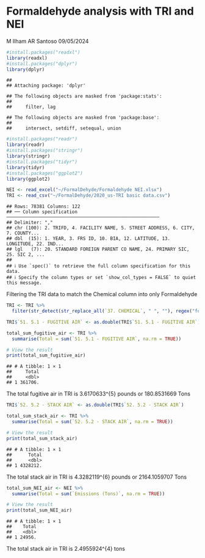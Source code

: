 Formaldehyde analysis with TRI and NEI
================
M Ilham AR Santoso
09/05/2024

``` r
#install.packages("readxl")
library(readxl)
#install.packages("dplyr")
library(dplyr)
```

    ## 
    ## Attaching package: 'dplyr'

    ## The following objects are masked from 'package:stats':
    ## 
    ##     filter, lag

    ## The following objects are masked from 'package:base':
    ## 
    ##     intersect, setdiff, setequal, union

``` r
#install.packages("readr")
library(readr)
#install.packages("stringr")
library(stringr)
#install.packages("tidyr")
library(tidyr)
#install.packages("ggplot2")
library(ggplot2)
```

``` r
NEI <- read_excel("~/FormalDehyde/Formaldehyde NEI.xlsx")
TRI <- read_csv("~/FormalDehyde/2020_us-TRI basic data.csv")
```

    ## Rows: 78381 Columns: 122
    ## ── Column specification ────────────────────────────────────────────────────────
    ## Delimiter: ","
    ## chr (100): 2. TRIFD, 4. FACILITY NAME, 5. STREET ADDRESS, 6. CITY, 7. COUNTY...
    ## dbl  (15): 1. YEAR, 3. FRS ID, 10. BIA, 12. LATITUDE, 13. LONGITUDE, 22. IND...
    ## lgl   (7): 20. STANDARD FOREIGN PARENT CO NAME, 24. PRIMARY SIC, 25. SIC 2, ...
    ## 
    ## ℹ Use `spec()` to retrieve the full column specification for this data.
    ## ℹ Specify the column types or set `show_col_types = FALSE` to quiet this message.

Filtering the TRI data to match the Chemical column into only
Formaldehyde

``` r
TRI <- TRI %>%
  filter(str_detect(str_replace_all(`37. CHEMICAL`, " ", ""), regex("formaldehyde", ignore_case = TRUE)))
```

``` r
TRI$`51. 5.1 - FUGITIVE AIR` <- as.double(TRI$`51. 5.1 - FUGITIVE AIR`)

total_sum_fugitive_air <- TRI %>%
  summarise(Total = sum(`51. 5.1 - FUGITIVE AIR`, na.rm = TRUE))

# View the result
print(total_sum_fugitive_air)
```

    ## # A tibble: 1 × 1
    ##     Total
    ##     <dbl>
    ## 1 361706.

The total fugitive air in TRI is 3.6170633^{5} pounds or 180.8531669
Tons

``` r
TRI$`52. 5.2 - STACK AIR` <- as.double(TRI$`52. 5.2 - STACK AIR`)

total_sum_stack_air <- TRI %>%
  summarise(Total = sum(`52. 5.2 - STACK AIR`, na.rm = TRUE))

# View the result
print(total_sum_stack_air)
```

    ## # A tibble: 1 × 1
    ##      Total
    ##      <dbl>
    ## 1 4328212.

The total stack air in TRI is 4.3282119^{6} pounds or 2164.1059707 Tons

``` r
total_sum_NEI_air <- NEI %>%
  summarise(Total = sum(`Emissions (Tons)`, na.rm = TRUE))

# View the result
print(total_sum_NEI_air)
```

    ## # A tibble: 1 × 1
    ##    Total
    ##    <dbl>
    ## 1 24956.

The total stack air in TRI is 2.4955924^{4} tons
